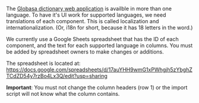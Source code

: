 The [Globasa dictionary web application](https://menalari.globasa.net/) is availble in more than one language. To have it's UI work for supported languages, we need translations of each component. This is called localization and internationalization. (Or, i18n for short, because it has 18 letters in the word.)

We currently use a Google Sheets spreadsheet that has the ID of each component, and the text for each supported language in columns. You must be added by spreadsheet owners to make changes or additions.

The spreadsheet is located at: https://docs.google.com/spreadsheets/d/17auYHH9wmG1xPWhgjh5zYbghZTCdZD54y7rzBo4Lx3Q/edit?usp=sharing

**Important**: You must not change the column headers (row 1) or the import script will not know what the column contains.